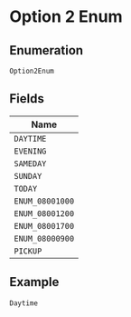 
# Option 2 Enum

## Enumeration

`Option2Enum`

## Fields

| Name |
|  --- |
| `DAYTIME` |
| `EVENING` |
| `SAMEDAY` |
| `SUNDAY` |
| `TODAY` |
| `ENUM_08001000` |
| `ENUM_08001200` |
| `ENUM_08001700` |
| `ENUM_08000900` |
| `PICKUP` |

## Example

```
Daytime
```

